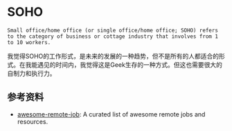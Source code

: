 # SOHO
    Small office/home office (or single office/home office; SOHO) refers to the category of business or cottage industry that involves from 1 to 10 workers.

我觉得SOHO的工作形式，是未来的发展的一种趋势，但不是所有的人都适合的形式。在我能遇见的时间内，我觉得这是Geek生存的一种方式。但这也需要很大的自制力和执行力。

## 参考资料
- [awesome-remote-job](https://github.com/lukasz-madon/awesome-remote-job): A curated list of awesome remote jobs and resources.